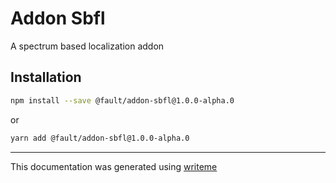 # Addon Sbfl

A spectrum based localization addon

## Installation

```bash
npm install --save @fault/addon-sbfl@1.0.0-alpha.0
```
or
```bash
yarn add @fault/addon-sbfl@1.0.0-alpha.0
```

---
This documentation was generated using [writeme](https://www.npmjs.com/package/@pshaw/writeme)
